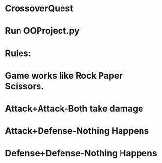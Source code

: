 # CrossoverQuest
# Run OOProject.py

# Rules:
  # Game works like Rock Paper Scissors.
  # Attack+Attack-Both take damage
  # Attack+Defense-Nothing Happens
  # Defense+Defense-Nothing Happens
